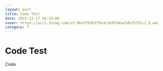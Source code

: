 ```yaml
---
layout: post
title: Code Test
date: 2021-12-17 18:19:00
cover: https://pic3.zhimg.com/v2-06c679362f9e3c3e9f84ae5dbf5752c1_b.webp
category: T
---
```


# Code Test

Code
